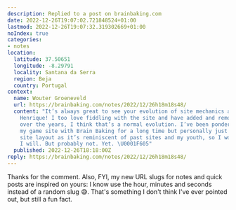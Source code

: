 ```yaml
---
description: Replied to a post on brainbaking.com
date: 2022-12-26T19:07:02.721848524+01:00
lastmod: 2022-12-26T19:07:32.319302669+01:00
noIndex: true
categories:
- notes
location:
  latitude: 37.50651
  longitude: -8.29791
  locality: Santana da Serra
  region: Beja
  country: Portugal
context:
  name: Wouter Groeneveld
  url: https://brainbaking.com/notes/2022/12/26h18m18s48/
  content: "It’s always great to see your evolution of site mechanics and philosophy
    Henrique! I too love fiddling with the site and have added and removed functionalities
    over the years, I think that’s a normal evolution. I’ve been pondering on merging
    my game site with Brain Baking for a long time but personally just love the retro
    site layout as it’s reminiscent of past sites and my youth, so I won’t. Until
    I will. But probably not. Yet. \U0001F605"
  published: 2022-12-26T18:18:00Z
reply: https://brainbaking.com/notes/2022/12/26h18m18s48/
---
```


Thanks for the comment. Also, FYI, my new URL slugs for notes and quick posts are inspired on yours: I know use the hour, minutes and seconds instead of a random slug 😅. That's something I don't think I've ever pointed out, but still a fun fact.
